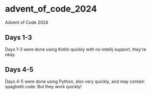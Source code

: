 # advent_of_code_2024
Advent of Code 2024

## Days 1-3

Days 1-3 were done using Kotlin quickly with no intellij support, they're okay.

## Days 4-5

Days 4-5 were done using Python, also very quickly, and may contain spaghetti code. But they work quickly!
